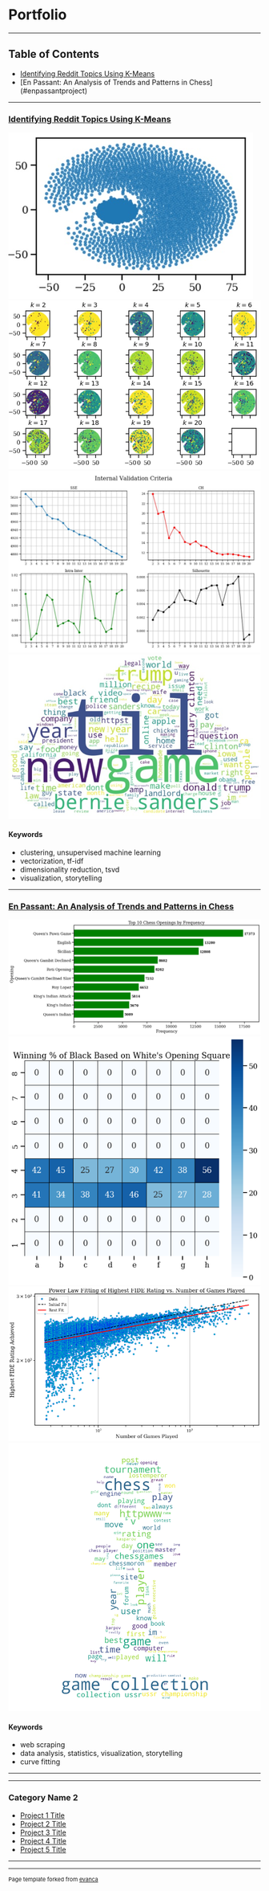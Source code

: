 # Portfolio
---

## Table of Contents
* [Identifying Reddit Topics Using K-Means](#redditminiproject)
* [En Passant: An Analysis of Trends and Patterns in Chess] (#enpassantproject)
---
<a name="redditminiproject"></a>
### [Identifying Reddit Topics Using K-Means](/pages/redditminiproject.md)

<div class="gridwrapper">
  <div class="one"><img src="images/redditminiproject/dim_redux_1.jpg?raw=true"/></div>
  <div class="two"><img src="images/redditminiproject/clustering_1.jpg?raw=true"/></div>
  <div class="three"><img src="images/redditminiproject/internal_val_1.jpg?raw=true"/></div>
  <div class="four"><img src="images/redditminiproject/reddit_wordcloud_1.jpg?raw=true"/></div>
</div>

#### Keywords
* clustering, unsupervised machine learning
* vectorization, tf-idf
* dimensionality reduction, tsvd
* visualization, storytelling

---
<a name="enpassant"></a>
### [En Passant: An Analysis of Trends and Patterns in Chess](/pages/enpassantproject.md)

<div class="gridwrapper">
  <div class="one"><img src="images/enpassantproject/chess_openings.png?raw=true"/></div>
  <div class="two"><img src="images/enpassantproject/heatmap1.png?raw=true"/></div>
  <div class="three"><img src="images/enpassantproject/fidescatter.png?raw=true"/></div>
  <div class="four"><img src="images/enpassantproject/wordcloudpawn.png?raw=true"/></div>
</div>

#### Keywords
* web scraping
* data analysis, statistics, visualization, storytelling
* curve fitting

---


---

### Category Name 2

- [Project 1 Title](http://example.com/)
- [Project 2 Title](http://example.com/)
- [Project 3 Title](http://example.com/)
- [Project 4 Title](http://example.com/)
- [Project 5 Title](http://example.com/)

---




---
<p style="font-size:11px">Page template forked from <a href="https://github.com/evanca/quick-portfolio">evanca</a></p>
<!-- Remove above link if you don't want to attibute -->
